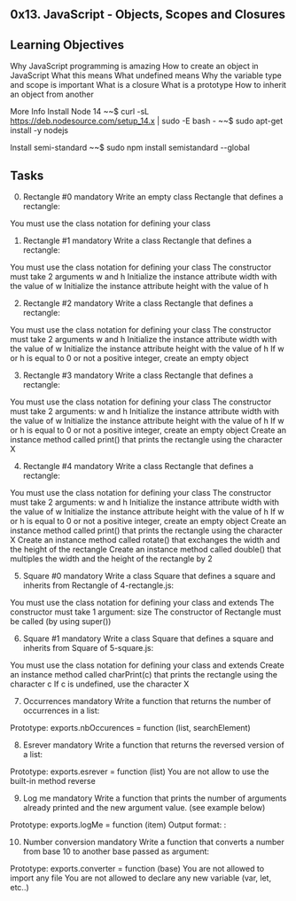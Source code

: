 0x13. JavaScript - Objects, Scopes and Closures
------------------------------------------------------

Learning Objectives
-------------------
Why JavaScript programming is amazing
How to create an object in JavaScript
What this means
What undefined means
Why the variable type and scope is important
What is a closure
What is a prototype
How to inherit an object from another


More Info
Install Node 14
~~$ curl -sL https://deb.nodesource.com/setup_14.x | sudo -E bash -
~~$ sudo apt-get install -y nodejs

Install semi-standard
~~$ sudo npm install semistandard --global

Tasks
--------------
0. Rectangle #0
mandatory
Write an empty class Rectangle that defines a rectangle:

You must use the class notation for defining your class

1. Rectangle #1
mandatory
Write a class Rectangle that defines a rectangle:

You must use the class notation for defining your class
The constructor must take 2 arguments w and h
Initialize the instance attribute width with the value of w
Initialize the instance attribute height with the value of h

2. Rectangle #2
mandatory
Write a class Rectangle that defines a rectangle:

You must use the class notation for defining your class
The constructor must take 2 arguments w and h
Initialize the instance attribute width with the value of w
Initialize the instance attribute height with the value of h
If w or h is equal to 0 or not a positive integer, create an empty object

3. Rectangle #3
mandatory
Write a class Rectangle that defines a rectangle:

You must use the class notation for defining your class
The constructor must take 2 arguments: w and h
Initialize the instance attribute width with the value of w
Initialize the instance attribute height with the value of h
If w or h is equal to 0 or not a positive integer, create an empty object
Create an instance method called print() that prints the rectangle using the character X

4. Rectangle #4
mandatory
Write a class Rectangle that defines a rectangle:

You must use the class notation for defining your class
The constructor must take 2 arguments: w and h
Initialize the instance attribute width with the value of w
Initialize the instance attribute height with the value of h
If w or h is equal to 0 or not a positive integer, create an empty object
Create an instance method called print() that prints the rectangle using the character X
Create an instance method called rotate() that exchanges the width and the height of the rectangle
Create an instance method called double() that multiples the width and the height of the rectangle by 2

5. Square #0
mandatory
Write a class Square that defines a square and inherits from Rectangle of 4-rectangle.js:

You must use the class notation for defining your class and extends
The constructor must take 1 argument: size
The constructor of Rectangle must be called (by using super())

6. Square #1
mandatory
Write a class Square that defines a square and inherits from Square of 5-square.js:

You must use the class notation for defining your class and extends
Create an instance method called charPrint(c) that prints the rectangle using the character c
If c is undefined, use the character X

7. Occurrences
mandatory
Write a function that returns the number of occurrences in a list:

Prototype: exports.nbOccurences = function (list, searchElement)

8. Esrever
mandatory
Write a function that returns the reversed version of a list:

Prototype: exports.esrever = function (list)
You are not allow to use the built-in method reverse

9. Log me
mandatory
Write a function that prints the number of arguments already printed and the new argument value. (see example below)

Prototype: exports.logMe = function (item)
Output format: <number arguments already printed>: <current argument value>

10. Number conversion
mandatory
Write a function that converts a number from base 10 to another base passed as argument:

Prototype: exports.converter = function (base)
You are not allowed to import any file
You are not allowed to declare any new variable (var, let, etc..)
